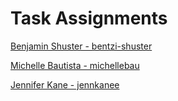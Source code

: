 # Task Assignments
[Benjamin Shuster - bentzi-shuster](./bentzi-shuster.md)


[Michelle Bautista - michellebau](./michellebau.md)

[Jennifer Kane - jennkanee](jennkanee.md)